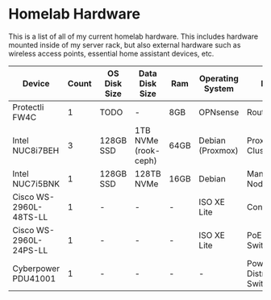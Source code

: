# Homelab Hardware

This is a list of all of my current homelab hardware. This includes hardware mounted inside of my server rack, but also external hardware such as wireless access points, essential home assistant devices, etc.

| Device                      | Count | OS Disk Size | Data Disk Size               | Ram  | Operating System | Purpose                   |
|-----------------------------|-------|--------------|------------------------------|------|------------------|---------------------------|
| Protectli FW4C              | 1     | TODO         | -                            | 8GB  | OPNsense         | Router/Gateway            |
| Intel NUC8i7BEH             | 3     | 128GB SSD    | 1TB NVMe (rook-ceph)         | 64GB | Debian (Proxmox) | Proxmox Cluster Nodes     |
| Intel NUC7i5BNK             | 1     | 128GB SSD    | 128TB NVMe                   | 16GB | Debian           | Management Node           |
| Cisco WS-2960L-48TS-LL      | 1     | -            | -                            | -    | ISO XE Lite      | Control Switch            |
| Cisco WS-2960L-24PS-LL      | 1     | -            | -                            | -    | ISO XE Lite      | PoE Access Switch         |
| Cyberpower PDU41001         | 1     | -            | -                            | -    | -                | Power Distribution Switch |
